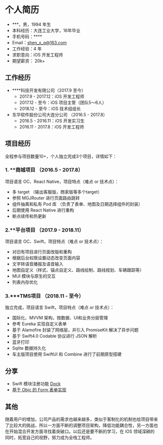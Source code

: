 # 个人简历

- ***，男，1994 年生
- 本科经历：大连工业大学，16年毕业
- 手机号码：****
- Email：shen_x_q@163.com
- 工作经验：4 年
- 求职意向：iOS 开发工程师
- 期望薪资： 20k+

## 工作经历

- ****科技开发有限公司（2017.9 至今）
    - 2017.9 - 2017.12：iOS 开发工程师
    - 2017.12 - 至今：iOS 项目主管（团队5～6人）
    - 2018.12 - 至今：iOS 技术组组长
- 东华软件股份公司大连分公司 （2016.5 - 2017.8）
    - 2016.5 - 2016.11：iOS 开发实习生
    - 2016.11 - 2017.8：iOS 开发工程师

## 项目经历

全程参与项目数量10+，个人独立完成3个项目，详情如下：

### 1. **商城项目 （2016.5 - 2017.8）

项目语言 OC、React Native，项目特点（难点 or 技术点）：

- 多 target （输出客服版，商家版等多个target）
- 参照 MGJRouter 进行页面路由跳转
- 组件抽离和私有 Pod 库 （负责了表单、地图及日期选择组件的封装）
- 后期使用 React Native 进行重构
- 断点续传和热更新

### 2.**平台项目 （2017.9 - 2018.11）

项目语言 OC、Swift，项目特点（难点 or 技术点）：

- 对旧有项目进行页面改版和重构
- 根据后台权限设置动态改变页面内容
- 文字转语音播报及语音输入
- 地图自定义（样式、锚点自定义、路线绘制、路线规划、车辆跟踪等）
- MUI 模块与原生的交互
- 列表内存优化

### 3.***TMS项目 （2018.11 - 至今）

独立完成，项目语言 Swift，项目特点（难点 or 技术点）：

- 国际化、MVVM 架构，按数据、UI和业务分层管理
- 参考 Eureka 实现自定义表单
- 基于 Alamofire 封装了网络层，并引入 PromiseKit 解决了异步问题
- 基于 Swift4.0 Codable 协议进行 JSON 解析
- 蓝牙打印
- Sqlite 数据持久化
- 车主版项目使用 SwiftUI 和 Combine 进行了前期原型搭建

## 分享

- Swift 模块注册功能 [Dock](https://github.com/isxq/Dock/tree/master/Dock)
- [基于 Objc 的 Form 表单实现](https://xiaozhuanlan.com/isxq)

## 其他

随着用户的增加，公司产品的需求也越来越多，类似于客制化的机制也给项目带来了比较大的挑战，所以一方面不断的调整项目架构，降低功能耦合性，另一方面也在开始混合开发方面寻找着突破口。以后还是要不断的学习，在 iOS 领域深耕的同时，拓宽自己的视野，努力成为全栈工程师。


